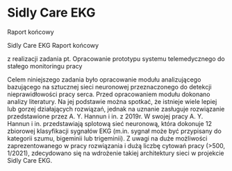 # Sidly Care EKG
Raport końcowy

Sidly Care EKG
Raport końcowy

z realizacji zadania pt. 
Opracowanie prototypu systemu telemedycznego do stałego monitoringu pracy

Celem niniejszego zadania było opracowanie modułu analizującego bazującego na sztucznej sieci neuronowej przeznaczonego do detekcji nieprawidłowości pracy serca. Przed opracowaniem modułu dokonano analizy literatury. Na jej podstawie można spotkać, że istnieje wiele lepiej lub gorzej działających rozwiązań, jednak na uznanie zasługuje rozwiązanie przedstawione przez A. Y. Hannun i in. z 2019r. W swojej pracy  A. Y. Hannun i in. przedstawiają splotową sieć neuronową, która dokonuje 12 zbiorowej klasyfikacji sygnałów EKG (m.in. sygnał może być przypisany do kategorii szumu, bigeminii lub trigeminii). Z uwagi na duże możliwości zaprezentowanego w pracy rozwiązania i dużą liczbę cytowań pracy (>500, 1/2021), zdecydowano się na wdrożenie takiej architektury sieci w projekcie Sidly Care EKG.
